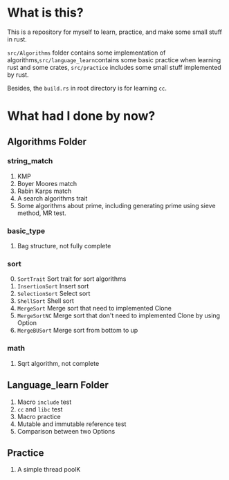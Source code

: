 # What is this?

This is a repository for myself to learn, practice, and make some small stuff in rust.

`src/Algorithms` folder contains some implementation of algorithms,`src/language_learn`contains some basic practice when learning rust and some crates, `src/practice` includes some small stuff implemented by rust.

Besides, the `build.rs` in root directory is for learning `cc`. 

# What had I done by now?

## Algorithms Folder

### string_match
1.  KMP
2.  Boyer Moores match
3.  Rabin Karps match
4.  A search algorithms trait
5.  Some algorithms about prime, including generating prime using sieve method, MR test.
### basic_type
1.  Bag structure, not fully complete
### sort
0.  ``` SortTrait ``` Sort trait for sort algorithms 
1.  ``` InsertionSort ``` Insert sort 
2.  ``` SelectionSort ``` Select sort 
3.  ``` ShellSort ``` Shell sort 
4.  ``` MergeSort ``` Merge sort that need to implemented Clone 
5.  ``` MergeSortNC ``` Merge sort that don't need to implemented Clone by using Option 
6.  ``` MergeBUSort ``` Merge sort from bottom to up 
### math
1.  Sqrt algorithm, not complete


## Language_learn Folder
1.  Macro `include` test
2.  `cc` and `libc` test
3.  Macro practice
4.  Mutable and immutable reference test
5.  Comparison between two Options


## Practice
1. A simple thread poolK

